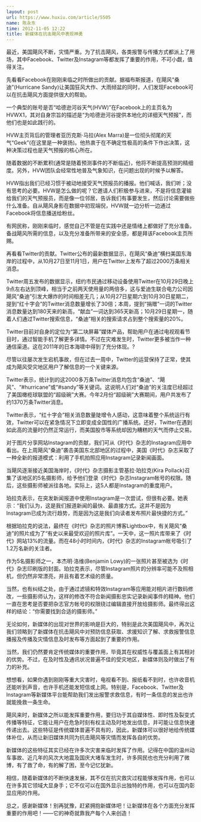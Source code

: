 ```yaml
---
layout: post
url: https://www.huxiu.com/article/5505
name: 陈永东
time: 2012-11-05 12:22
title: 新媒体在抗击飓风中表现神勇
---
```

最近，美国飓风不断，灾情严重。为了抗击飓风，各类报警与传播方式都派上了用场，其中Facebook、Twitter及Instagram等都发挥了重要的作用，不可小觑，值得关注。

先看看Facebook在刚刚来临之时所做出的贡献。据福布斯报道，在飓风“桑迪”(Hurricane Sandy)让美国狂风大作、大雨倾盆的同时，人们发现Facebook可以在抗击飓风方面提供很大的帮助。

一个典型的账号是否“哈德逊河谷天气(HVW)”在Facebook上的主页名为HVWX1，其对自身宗旨的描述是“为哈德逊河谷提供本地化的详细天气预报”，而他们也是如此践行的。

HVW主页背后的管理者亚历克斯·马拉(Alex Marra)是一位彻头彻尾的天气“Geek”(在这里是一种褒扬)。他热衷于在不确定性极高的条件下作出决策，这种决策过程也是天气预报的核心所在。

随着数据的不断累积(通常是随着预测事件的不断临近)，他将不断提高预测的精细度。另外，HVW团队会经常性地普及气象知识，在问题出现的时候予以解答。

HVW指出我们已经习惯于被动地接受天气预报员的播报。他们喊话，我们听；没有思考的必要。HVW是怎么做的呢？它邀请人们积极参与进来，不是将信息灌输给我们的天气预报员，而是像一位邻居，告诉我们有事要发生，然后讨论需要做些什么准备。自从飓风身影在数据中初现端倪，HVW就一边分析一边通过Facebook将信息播送给粉丝。

有网民称，刚刚来临时，感觉自己不管是在实践中还是情绪上都做好了充分准备。备战飓风所需的信息，以及充分准备所带来的安全感，都是拜该Facebook主页所赐。

再看看Twitter的贡献。Twitter公布的最新数据显示，在飓风“桑迪”横扫美国东海岸的过程中，从10月27日至11月1日，用户在Twitter上发布了超过2000万条相关消息。

Twitter周五发布的数据显示，纽约市民通过移动设备使用Twitter在10月29日晚上9点左右达到顶峰，相当于之前两天使用量的两倍多，这与爱迪生联合电力公司因飓风“桑迪”引发大爆炸的时间相差无几；从10月27日星期六到10月30日星期二，提到“红十字会”的Twitter消息数量增长了30倍；本周，提到“捐赠”一词的Twitter消息数量达到180天来的新高，“献血”一词达到365天新高；10月29日星期一，随着人们通过Twitter搜索信息，“桑迪”相关的搜索请求占到整个搜索量的20%。

Twitter目前对自身的定位为“第二块屏幕”媒体产品，帮助用户在通过电视观看节目时，通过智能手机了解更多详情。不过在灾难发生时，Twitter更多被当作一种通信渠道。这在2011年的日本海啸中得到了充分体现。?

尽管以往屡次发生宕机事故，但在过去一周中，Twitter的运营保持了正常，使其成为飓风受灾地区用户了解信息的一个关键来源。

Twitter表示，统计到的这2000多万条Twitter消息均包含“桑迪”、“飓风”、“#hurricane”或“#sandy”等关键词。这说明人们对“桑迪”的关注度已经超过了美国橄榄球联盟的“超级碗”大赛。今年2月份“超级碗”大赛期间，用户共发布了约1370万条Twitter消息。

Twitter表示，“红十字会”相关消息数量陡增令人感动，这意味着整个系统运行有效，Twitter可以在紧急情况下立即变成全国性的广播系统。还好，Twitter在遇到如此高的流量时仍然正常运行，而美国股市等系统却因为糟糕的天气而停止交易。

对于图片分享网站Instagram的贡献，我们可从《时代》杂志的Instagram应用中看出。在上周飓风“桑迪”袭击美国东北部地区的过程中，美国《时代》杂志采取了一种全新的报道模式：利用了手机拍照应用Instagram记录新闻画面。

当飓风逐渐接近美国海岸时，《时代》杂志摄影主管基拉·珀拉克(Kira Pollack)召集了该地区的5名摄影师，给予他们登录《时代》杂志Instagram帐号的权限。随后，这些摄影师被派往各地。实际上，这5人都是Instagram的重度用户。

珀拉克表示，在突发新闻报道中使用Instagram是一次尝试，但很有必要。她表示：“我们认为，这是我们报道新闻的最快、最直接方式。这并不是因为Instagram已成为流行趋势，而是因为这是我们向读者发布照片最快捷的方式。”

根据珀拉克的说法，最终在《时代》杂志的照片博客Lightbox中，有关飓风“桑迪”的照片成为了“有史以来最受欢迎的照片库”。一天中，这一照片库带来了《时代》网站13%的流量。而在48小时时间内，《时代》杂志的Instagram帐号吸引了1.2万名新的关注者。

作为5名摄影师之一，本杰明·洛维(Benjamin Lowy)的一张照片甚至被选为《时代》杂志印刷版的封面。珀拉克表示，尽管Instagram照片的分辨率可能不及照相机，但仍然非常漂亮，并且有着艺术级的质量。

当然，也有纠结之处，由于通过滤镜和特效Instagram等应用能对相片进行数码修改，一些摄影师认为，这样的修改不符合新闻摄影忠实记录新闻事件的精神。他们一直在思考是否要把杂志官方帐号的权限绕过编辑直接开放给摄影师。最终得出这样的结论：“你需要找到合适的摄影师。”

无论如何，新媒体的出现对世界的影响是巨大的，特别是此次美国飓风中，再次让我们领略到了新媒体在抗击飓风中对预防信息获取、求援知识了解、求救报警信息播报及传播及灾情信息及时发布等方面起到了重要的作用。

当然，我们仍然要肯定传统媒体的重要作用，毕竟其在权威性与覆盖面上有其相对的优势。不过，在及时性及通讯状况普遍不佳的受灾地区，新媒体则及时做出了有力的补充。

想想看，如果你遇到刚刚等重大灾害时，电视看不到、报纸看不到时，也许收音机还能听到声音，也许手机还能发短信或上网。特别是，Facebook、Twitter及Instagram等新媒体平台能帮助我们发出报警求救信息，有时一条信息的发出也许就能挽救一条生命。

飓风来时，新媒体之所以能发挥重要作用，要归功于其自媒体性、即时性及裂变式传播等特征，它能让用户在危急时刻有权主动及时地发出信息，并可能让信息快速传递出去。这些特征是传统媒体普遍不具有的，因此，新媒体可以很好地给传统媒体补位，从而让新旧媒体共同为抗击飓风等灾情而发挥各自的优势。

新媒体的这些特征其实已经在许多次灾害来临时发挥了作用。记得在中国的温州动车事故、近几年的风次大地震及国庆大堵车发生时，许多网民也也充分利用了微博，有了救了命，有的解了困，至今记忆犹新。

相信，随着新媒体的不断快速发展，其不仅在抗灾救灾过程能够发挥作用，也可以在许多其它领域大显身手；它不仅可以在国外显示出独特的作用，也可以在国内彰显应用的作用。

总之，感谢新媒体！别再犹豫，赶紧拥抱新媒体吧！让新媒体在各个方面充分发挥重要的作用吧！——它的神奇就靠我产每个人来创造！

